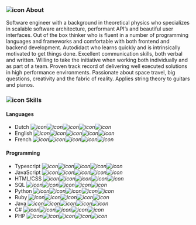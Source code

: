 ### ![icon](FaAddressCard) About

Software engineer with a background in theoretical physics who specializes in scalable software architecture, performant API’s and beautiful user interfaces. Out of the box thinker who is fluent in a number of programming languages and frameworks and comfortable with both frontend and backend development. Autodidact who learns quickly and is intrinsically motivated to get things done. Excellent communication skills, both verbal and written. Willing to take the initiative when working both individually and as part of a team. Proven track record of delivering well executed solutions in high performance environments. Passionate about space travel, big questions, creativity and the fabric of reality. Applies string theory to guitars and pianos.


### ![icon](FaLaptopCode) Skills

#### Languages

* Dutch *![icon](FaStar)![icon](FaStar)![icon](FaStar)![icon](FaStar)![icon](FaStar)*
* English *![icon](FaStar)![icon](FaStar)![icon](FaStar)![icon](FaStar)![icon](FaRegStar)*
* French *![icon](FaStar)![icon](FaStar)![icon](FaStar)![icon](FaRegStar)![icon](FaRegStar)*

#### Programming

* Typescript *![icon](FaStar)![icon](FaStar)![icon](FaStar)![icon](FaStar)![icon](FaStar)*
* JavaScript *![icon](FaStar)![icon](FaStar)![icon](FaStar)![icon](FaStar)![icon](FaStar)*
* HTML/CSS *![icon](FaStar)![icon](FaStar)![icon](FaStar)![icon](FaStar)![icon](FaRegStar)*
* SQL *![icon](FaStar)![icon](FaStar)![icon](FaStar)![icon](FaStar)![icon](FaRegStar)*
* Python *![icon](FaStar)![icon](FaStar)![icon](FaStar)![icon](FaRegStar)![icon](FaRegStar)*
* Ruby *![icon](FaStar)![icon](FaStar)![icon](FaStar)![icon](FaRegStar)![icon](FaRegStar)*
* Java *![icon](FaStar)![icon](FaStar)![icon](FaStar)![icon](FaRegStar)![icon](FaRegStar)*
* C# *![icon](FaStar)![icon](FaStar)![icon](FaRegStar)![icon](FaRegStar)![icon](FaRegStar)*
* PHP *![icon](FaStar)![icon](FaStar)![icon](FaRegStar)![icon](FaRegStar)![icon](FaRegStar)*



<!-- ### ![icon](FaAddressCard) Contact
![icon](FaLaptopCode)
![icon](MdSchool)
![icon](MdThumbUp)
![icon](FaHeart)
![icon](FaCode)


<!-- >Ilja is a gifted Full Stack Engineer and brought lots of maturity to the team. He has a deep understanding of the whole software development lifecycle and set out to build a solid exemplary pipeline. He should not only join your team, he should lead it.
~ **Benjamin Franklin**

* **test**
* *sdofiodsfi*
* ![icon](FaCode)


| Column 1       | Column 2     | Column 3     |
| :------------- | :----------: | -----------: |
|  Cell Contents | More Stuff   | And Again    |
| You Can Also   | Put Pipes In | Like this \| | -->
